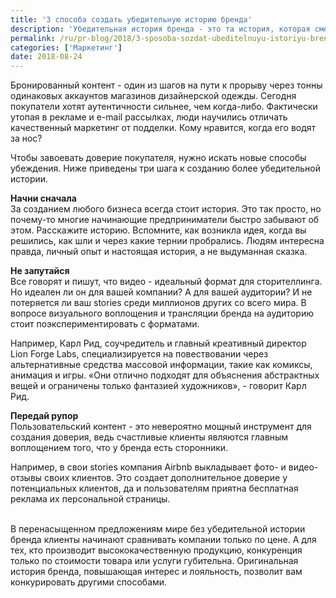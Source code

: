 ```yaml
---
title: '3 способа создать убедительную историю бренда'
description: 'Убедительная история бренда - это та история, которая смогла прорваться через весь информационный шум, царящий в наше время. А если вы хотите, чтобы ваша история нашла отклик в сердцах аудитории, она должна быть актуальной и оригинальной. Бронированный контент - один из шагов на пути к прорыву через тонны одинаковых аккаунтов магазинов дизайнерской одежды. Сегодня покупатели'
permalink: /ru/pr-blog/2018/3-sposoba-sozdat-ubeditelnuyu-istoriyu-brenda
categories: ['Маркетинг']
date: 2018-08-24
---
```

<p>Бронированный контент - один из шагов на пути к прорыву через тонны одинаковых аккаунтов магазинов дизайнерской одежды. Сегодня покупатели хотят аутентичности сильнее, чем когда-либо. Фактически утопая в рекламе и e-mail рассылках, люди научились отличать качественный маркетинг от подделки. Кому нравится, когда его водят за нос?&nbsp;</p>
<p>Чтобы завоевать доверие покупателя, нужно искать новые способы убеждения. Ниже приведены три шага к созданию более убедительной истории.&nbsp;</p>
<p><strong>Начни сначала&nbsp;</strong><br>
За созданием любого бизнеса всегда стоит история. Это так просто, но почему-то многие начинающие предприниматели быстро забывают об этом. Расскажите историю. Вспомните, как возникла идея, когда вы решились, как шли и через какие тернии пробрались. Людям интересна правда, личный опыт и настоящая история, а не выдуманная сказка.&nbsp;</p>
  <p><strong>Не запутайся</strong><br>
Все говорят и пишут, что видео - идеальный формат для сторителлинга. Но идеален ли он для вашей компании? А для вашей аудитории? И не потеряется ли ваш stories среди миллионов других со всего мира. В вопросе визуального воплощения и трансляции бренда на аудиторию стоит поэкспериментировать с форматами.&nbsp;</p>
<p>Например, Карл Рид, соучредитель и главный креативный директор Lion Forge Labs, специализируется на повествовании через альтернативные средства массовой информации, такие как комиксы, анимация и игры. &laquo;Они отлично подходят для объяснения абстрактных вещей и ограничены только фантазией художников&raquo;, - говорит Карл Рид.&nbsp;</p>
<p><strong>Передай&nbsp;рупор</strong><br>
Пользовательский контент - это невероятно мощный инструмент для создания доверия, ведь счастливые клиенты являются главным воплощением того, что у бренда есть сторонники.&nbsp;</p>
  <p>Например, в свои stories компания Airbnb выкладывает фото- и видео-отзывы своих клиентов. Это создает дополнительное доверие у потенциальных клиентов, да и пользователям приятна бесплатная реклама их персональной страницы.&nbsp;</p>
  <p><br>
В перенасыщенном предложениям мире без убедительной истории бренда клиенты начинают сравнивать компании только по цене. А для тех, кто производит высококачественную продукцию, конкуренция только по стоимости товара или услуги губительна. Оригинальная история бренда, повышающая интерес и лояльность, позволит вам конкурировать другими способами.&nbsp;</p>
